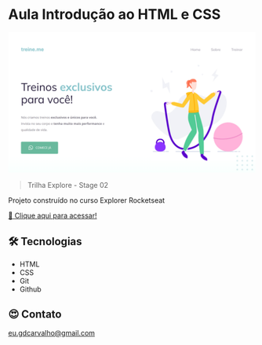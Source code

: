 # Aula Introdução ao HTML e CSS

![preview](./images/screm.png)

> Trilha Explore - Stage 02

Projeto construído no curso Explorer Rocketseat

[🔗 Clique aqui para acessar!](https://gdcarvalho.github.io/Projeto-02-Explorer/)

## 🛠 Tecnologias
- HTML
- CSS
- Git
- Github

## 😍 Contato

eu.gdcarvalho@gmail.com
